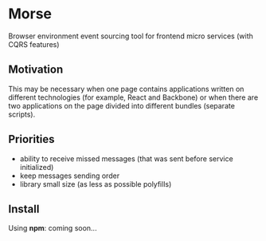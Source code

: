 # Morse

Browser environment event sourcing tool for frontend micro services (with CQRS features)

## Motivation

This may be necessary when one page contains applications written on different technologies
(for example, React and Backbone) or when there are two applications on the page divided
into different bundles (separate scripts).

## Priorities

- ability to receive missed messages (that was sent before service initialized)
- keep messages sending order
- library small size (as less as possible polyfills)

## Install

Using **npm**: coming soon...
